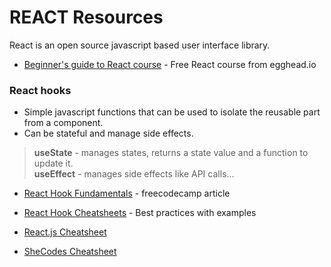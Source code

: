 # REACT Resources

React is an open source javascript based user interface library.

- [Beginner's guide to React course](https://egghead.io/courses/the-beginner-s-guide-to-react) - Free React course from egghead.io

### React hooks 
- Simple javascript functions that can be used to isolate the reusable part from a component. 
- Can be stateful and manage side effects.    

>**useState** - manages states, returns a state value and a function to update it.   
>**useEffect** - manages side effects like API calls...  

- [React Hook Fundamentals](https://www.freecodecamp.org/news/react-hooks-fundamentals/#:~:text=React%20Hooks%20are%20simple%20JavaScript,updater%20function%20to%20update%20it.) - freecodecamp article
- [React Hook Cheatsheets](https://blog.logrocket.com/react-hooks-cheat-sheet-solutions-common-problems/) - Best practices with examples


- [React.js Cheatsheet](https://devhints.io/react)
- [SheCodes Cheatsheet](http://cheatsheets.shecodes.io/react)


